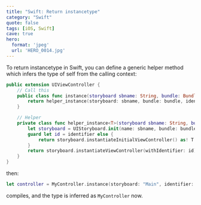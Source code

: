 ```yaml
---
title: "Swift: Return instancetype"
category: "Swift"
quote: false
tags: [iOS, Swift]
cave: true
hero:
  format: 'jpeg'
  url: 'HERO_0014.jpg'
---
```

To return instancetype in Swift, you can define a generic helper method which infers the type of self from the calling context:

```swift
public extension UIViewController {
    // Call this
    public class func instance(storyboard sbname: String, bundle: Bundle? = nil, identifier: String?) -> Self {
        return helper_instance(storyboard: sbname, bundle: bundle, identifier: identifier)
    }

    // Helper
    private class func helper_instance<T>(storyboard sbname: String, bundle: Bundle?, identifier: String?) -> T {
        let storyboard = UIStoryboard.init(name: sbname, bundle: bundle)
        guard let id = identifier else {
            return storyboard.instantiateInitialViewController() as! T
        }
        return storyboard.instantiateViewController(withIdentifier: id) as! T
    }
}
```

then:

```swift
let controller = MyController.instance(storyboard: "Main", identifier: "MyController")
```

compiles, and the type is inferred as `MyController` now.
